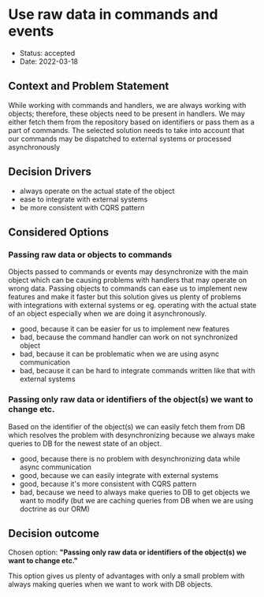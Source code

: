 # Use raw data in commands and events

* Status: accepted
* Date: 2022-03-18

## Context and Problem Statement

While working with commands and handlers, we are always working with objects; therefore, these objects need to be 
present in handlers. We may either fetch them from the repository based on identifiers or pass them as a part of 
commands. The selected solution needs to take into account that our commands may be dispatched to external systems or 
processed asynchronously

## Decision Drivers

* always operate on the actual state of the object
* ease to integrate with external systems
* be more consistent with CQRS pattern

## Considered Options

### Passing raw data or objects to commands

Objects passed to commands or events may desynchronize with the main object which can be causing problems with handlers 
that may operate on wrong data. Passing objects to commands can ease us to implement new features and make it faster but 
this solution gives us plenty of problems with integrations with external systems or eg. operating with the actual state 
of an object especially when we are doing it asynchronously.

* good, because it can be easier for us to implement new features
* bad, because the command handler can work on not synchronized object
* bad, because it can be problematic when we are using async communication
* bad, because it can be hard to integrate commands written like that with external systems

### Passing only raw data or identifiers of the object(s) we want to change etc.

Based on the identifier of the object(s) we can easily fetch them from DB which resolves the problem with desynchronizing 
because we always make queries to DB for the newest state of an object.

* good, because there is no problem with desynchronizing data while async communication
* good, because we can easily integrate with external systems
* good, because it's more consistent with CQRS pattern
* bad, because we need to always make queries to DB to get objects we want to modify (but we are caching queries from 
DB when we are using doctrine as our ORM)

## Decision outcome

Chosen option: **"Passing only raw data or identifiers of the object(s) we want to change etc."**

This option gives us plenty of advantages with only a small problem with always making queries when we want to work 
with DB objects.

